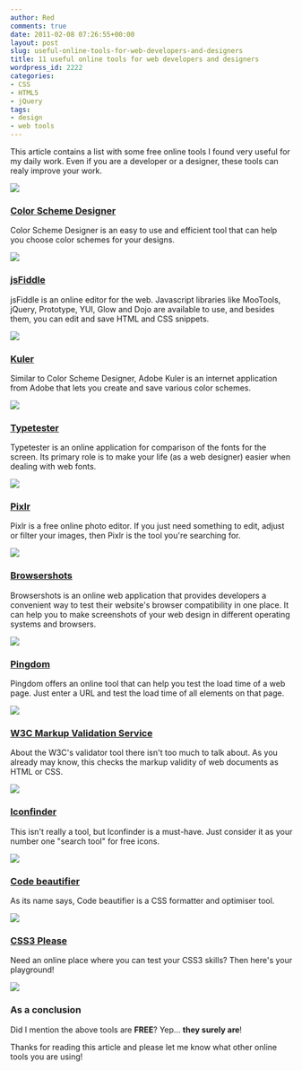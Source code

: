 ```yaml
---
author: Red
comments: true
date: 2011-02-08 07:26:55+00:00
layout: post
slug: useful-online-tools-for-web-developers-and-designers
title: 11 useful online tools for web developers and designers
wordpress_id: 2222
categories:
- CSS
- HTML5
- jQuery
tags:
- design
- web tools
---
```


This article contains a list with some free online tools I found very useful for my daily work. Even if you are a developer or a designer, these tools can realy improve your work.

![](http://www.red-team-design.com/wp-content/uploads/2011/02/css3-please.jpg)
<!-- more -->


### [Color Scheme Designer](http://colorschemedesigner.com/)



Color Scheme Designer is an easy to use and efficient tool that can help you choose color schemes for your designs.

[![](http://www.red-team-design.com/wp-content/uploads/2011/02/colorschemedesigner.jpg)](http://colorschemedesigner.com/)



### [jsFiddle](http://jsfiddle.net/)



jsFiddle is an online editor for the web. Javascript libraries like MooTools, jQuery, Prototype, YUI, Glow and Dojo are available to use, and besides them, you can edit and save HTML and CSS snippets.

[![](http://www.red-team-design.com/wp-content/uploads/2011/02/jsfiddle.jpg)](http://jsfiddle.net/)



### [Kuler](http://kuler.adobe.com)



Similar to Color Scheme Designer, Adobe Kuler is an internet application from Adobe that lets you create and save various color schemes.

[![](http://www.red-team-design.com/wp-content/uploads/2011/02/kuler.jpg)](http://kuler.adobe.com/)



### [Typetester](http://www.typetester.org/)



Typetester is an online application for comparison of the fonts for the screen. Its primary role is to make your life (as a web designer) easier when dealing with web fonts.

[![](http://www.red-team-design.com/wp-content/uploads/2011/02/typetester.jpg)](http://www.typetester.org/)



### [Pixlr](http://pixlr.com/)



Pixlr is a free online photo editor. If you just need something to edit, adjust or filter your images, then Pixlr is the tool you're searching for.

[![](http://www.red-team-design.com/wp-content/uploads/2011/02/pixlr.jpg)](http://pixlr.com/editor/)



### [Browsershots](http://browsershots.org/)



Browsershots is an online web application that provides developers a convenient way to test their website's browser compatibility in one place. It can help you to make screenshots of your web design in different operating systems and browsers.

[![](http://www.red-team-design.com/wp-content/uploads/2011/02/browser-shots.jpg)](http://browsershots.org/)



### [Pingdom](http://tools.pingdom.com/)



Pingdom offers an online tool that can help you test the load time of a web page. Just enter a URL and test the load time of all elements on that page.

[![](http://www.red-team-design.com/wp-content/uploads/2011/02/pingdom.jpg)](http://tools.pingdom.com/)



### [W3C Markup Validation Service](http://validator.w3.org/)



About the W3C's validator tool there isn't too much to talk about. As you already may know, this checks the markup validity of web documents as HTML or CSS.

[![](http://www.red-team-design.com/wp-content/uploads/2011/02/w3c-validator.jpg)](http://validator.w3.org/)



### [Iconfinder](http://www.iconfinder.com/)



This isn't really a tool, but Iconfinder is a must-have. Just consider it as your number one "search tool" for free icons.

[![](http://www.red-team-design.com/wp-content/uploads/2011/02/icon-finder.jpg)](http://www.iconfinder.com/)



### [Code beautifier](http://www.codebeautifier.com/)



As its name says, Code beautifier is a CSS formatter and optimiser tool.

[![](http://www.red-team-design.com/wp-content/uploads/2011/02/code-beautifier.jpg)](http://www.red-team-design.com/wp-content/uploads/2011/02/code-beautifier.jpg)



### [CSS3 Please](http://css3please.com/)



Need an online place where you can test your CSS3 skills? Then here's your playground! 

[![](http://www.red-team-design.com/wp-content/uploads/2011/02/css3-please.jpg)](http://css3please.com/)



### As a conclusion


Did I mention the above tools are **FREE**? Yep... **they surely are**! 

Thanks for reading this article and please let me know what other online tools you are using!
